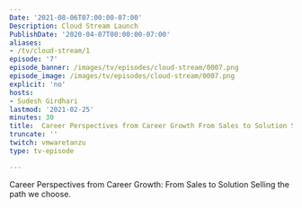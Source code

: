 ```yaml
---
Date: '2021-08-06T07:00:00-07:00'
Description: Cloud Stream Launch
PublishDate: '2020-04-07T00:00:00-07:00'
aliases:
- /tv/cloud-stream/1
episode: '7'
episode_banner: /images/tv/episodes/cloud-stream/0007.png
episode_image: /images/tv/episodes/cloud-stream/0007.png
explicit: 'no'
hosts:
- Sudesh Girdhari
lastmod: '2021-02-25'
minutes: 30
title:  Career Perspectives from Career Growth From Sales to Solution Selling the path we choose.
truncate: ''
twitch: vmwaretanzu
type: tv-episode

---
```


Career Perspectives from Career Growth: From Sales to Solution Selling the path we choose.
